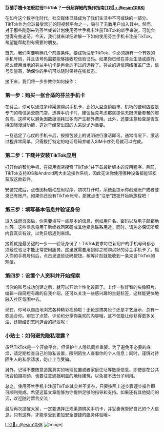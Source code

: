 **芬蘭手機卡怎麽註冊TikTok？一份超詳細的操作指南[[TG💪+ @esim1088](https://t.me/s/esim1088)]**

在如今这个数字化时代，社交媒体已经成为了我们生活中不可或缺的一部分。TikTok作为全球最受欢迎的短视频平台之一，吸引了无数用户加入其中。然而，对于那些刚刚来到芬兰或者计划使用芬兰手机卡注册TikTok的新手来说，可能会觉得有些迷茫。今天，我们就来详细讲解一下如何使用芬兰手机卡注册TikTok，希望能帮助到有需要的朋友。

首先，我们需要明确几个前提条件。要成功注册TikTok，你必须拥有一个有效的手机号码，并且该号码需要能够接收短信验证码。如果你已经在芬兰生活或旅行，那么使用当地的芬兰手机卡是再合适不过的选择了。芬兰的通信网络覆盖广泛，信号质量高，确保你的手机可以随时保持在线状态。

接下来，我们将一步步教你如何操作：

### 第一步：购买一张合适的芬兰手机卡

在芬兰，你可以通过多种渠道购买手机卡，比如大型连锁超市、机场的便利店或是专门的电信运营商门店。选择手机卡时，建议优先考虑那些提供无限流量套餐的服务商，这样可以避免因数据消耗过多而产生额外费用。此外，还要注意检查是否支持国际漫游功能，这对于经常出国的人来说尤为重要。

一旦选定了心仪的手机卡后，按照包装上的说明进行激活即可。通常情况下，激活过程非常简单，只需拨打特定的电话号码并输入SIM卡序列号就可以完成。

### 第二步：下载并安装TikTok应用

打开你的智能手机，在应用商店搜索“TikTok”并下载最新版本的应用程序。目前，TikTok支持iOS和Android两大主流操作系统，因此无论你使用哪种设备都能轻松获取这款软件。

安装完成后，点击图标启动应用程序。初次打开时，系统会提示你创建账户或者登录已有账户。如果你还没有TikTok账号，那就点击“注册”按钮开始新旅程吧！

### 第三步：填写基本信息并验证身份

进入注册页面后，你需要填写一些基本的信息，例如用户名、密码以及电子邮箱地址等。这些信息将用于后续找回密码或其他紧急联系用途。同时，请务必保证所填内容真实有效，以免日后遇到麻烦。

接着就是最关键的一步——验证身份了！TikTok要求每位新用户的手机号码都必须经过验证才能正常使用服务。这里就需要用到你之前购买好的芬兰手机卡了。输入你的手机号码后，点击发送验证码按钮，稍等片刻就能收到一条来自TikTok的短信。

### 第四步：设置个人资料并开始探索

当你的账号成功创建之后，就可以开始个性化设置了。上传一张好看的头像照片，编辑一段简短有趣的自我介绍，还可以关注一些感兴趣的主题标签，这样能更快地融入社区氛围中去。

现在，你可以自由地浏览各种精彩视频啦！无论是搞笑段子还是才艺展示，总有一款适合你。别忘了点赞、评论和分享你喜欢的内容哦，这不仅能让你获得更多关注，还能结识志同道合的好友呢！

### 小贴士：如何避免隐私泄露？

虽然TikTok是一个开放平台，但保护个人隐私同样重要。为了避免不必要的麻烦，请定期检查自己的隐私设置，限制陌生人查看你的个人信息；同时，谨慎对待陌生人的私信请求，防止上当受骗。

另外，记得不要随意透露真实的地理位置或者家庭住址等敏感信息。即使是在公共场合拍摄视频，也要注意遮挡明显的地标建筑，以免被不法分子利用。

总之，使用芬兰手机卡注册TikTok其实并不复杂，只要按照上述步骤逐步操作即可顺利完成。希望这篇文章能够为你提供足够的指导和支持。如果还有其他疑问的话，欢迎随时留言交流！

最后再次提醒大家，一定要选择正规渠道购买手机卡，并妥善保管好自己的个人信息。只有这样，才能享受到更加安全便捷的服务体验哦~

[[TG💪+ @esim1088](https://t.me/s/esim1088) ![Image](https://i.postimg.cc/4NQfJmqS/Snipaste-2025-05-13-00-14-12.png)]